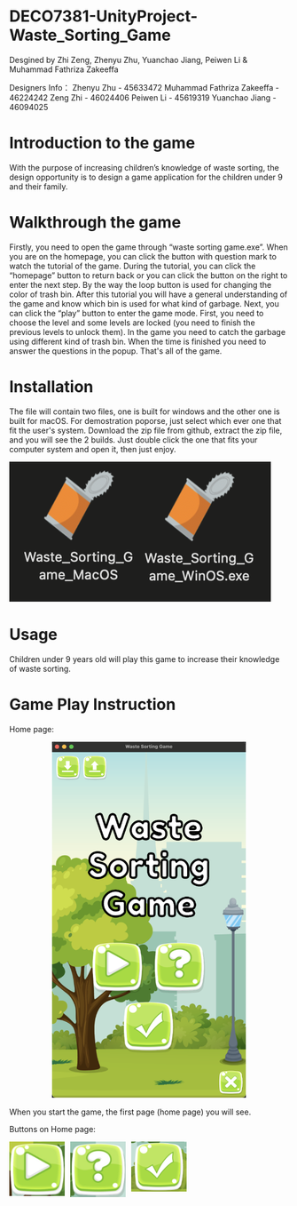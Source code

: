 # DECO7381-UnityProject-Waste_Sorting_Game

Desgined by Zhi Zeng, Zhenyu Zhu, Yuanchao Jiang, Peiwen Li & Muhammad Fathriza Zakeeffa
 
Designers Info：
Zhenyu Zhu - 45633472
Muhammad Fathriza Zakeeffa - 46224242
Zeng Zhi - 46024406
Peiwen Li - 45619319
Yuanchao Jiang - 46094025


# Introduction to the game

With the purpose of increasing children’s knowledge of waste sorting, the design opportunity is to design a game application for the children under 9 and their family.

# Walkthrough the game

Firstly, you need to open the game through “waste sorting game.exe”. When you are on the homepage, you can click the button with question mark to watch the tutorial of the game. During the tutorial, you can click the “homepage” button to return back or you can click the button on the right to enter the next step. By the way the loop button is used for changing the color of trash bin. After this tutorial you will have a general understanding of the game and know which bin is used for what kind of garbage. Next, you can click the “play” button to enter the game mode. First, you need to choose the level and some levels are locked (you need to finish the previous levels to unlock them). In the game you need to catch the garbage using different kind of trash bin. When the time is finished you need to answer the questions in the popup. That's all of the game.

# Installation

The file will contain two files, one is built for windows and the other one is built for macOS. For demostration poporse, just select which ever one that fit the user's system. Download the zip file from github, extract the zip file, and you will see the 2 builds. Just double click the one that fits your computer system and open it, then just enjoy.

![image text](readme/pic/gamebuild.png)


# Usage
Children under 9 years old will play this game to increase their knowledge of waste sorting.

# Game Play Instruction

Home page:

<p align="center">
 <img src="readme/pic/home.png" width="350" title="home page">
</p>

When you start the game, the first page (home page) you will see.

Buttons on Home page:


 <p float="left">
  <img src="readme/pic/play.png" width="100" style="float:left; padding-right:10px"/>
  <img src="readme/pic/tutorial.png" width="100" style="float:left; padding-right:10px"/> 
  <img src="readme/pic/achievement.png" width="100" style="float:left; padding-right:10px"/>
 </p>

